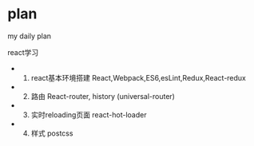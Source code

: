# plan
my daily plan

react学习
- 1. react基本环境搭建
React,Webpack,ES6,esLint,Redux,React-redux
- 2. 路由
React-router, history
(universal-router)
- 3. 实时reloading页面
react-hot-loader
- 4. 样式
postcss
